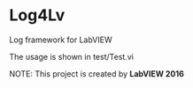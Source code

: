 # Log4Lv
Log framework for LabVIEW

The usage is shown in test/Test.vi

NOTE: This project is created by **LabVIEW 2016**
